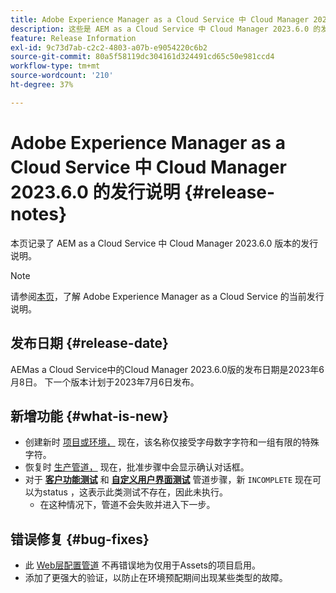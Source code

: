 ```yaml
---
title: Adobe Experience Manager as a Cloud Service 中 Cloud Manager 2023.6.0 的发行说明
description: 这些是 AEM as a Cloud Service 中 Cloud Manager 2023.6.0 的发行说明。
feature: Release Information
exl-id: 9c73d7ab-c2c2-4803-a07b-e9054220c6b2
source-git-commit: 80a5f58119dc304161d324491cd65c50e981ccd4
workflow-type: tm+mt
source-wordcount: '210'
ht-degree: 37%

---
```



# Adobe Experience Manager as a Cloud Service 中 Cloud Manager 2023.6.0 的发行说明 {#release-notes}

本页记录了 AEM as a Cloud Service 中 Cloud Manager 2023.6.0 版本的发行说明。

>[!NOTE]
>
>请参阅[本页](/help/release-notes/release-notes-cloud/release-notes-current.md)，了解 Adobe Experience Manager as a Cloud Service 的当前发行说明。

## 发布日期 {#release-date}

AEMas a Cloud Service中的Cloud Manager 2023.6.0版的发布日期是2023年6月8日。 下一个版本计划于2023年7月6日发布。

## 新增功能 {#what-is-new}

* 创建新时 [项目或环境，](/help/implementing/cloud-manager/getting-access-to-aem-in-cloud/program-types.md) 现在，该名称仅接受字母数字字符和一组有限的特殊字符。
* 恢复时 [生产管道，](/help/implementing/cloud-manager/configuring-pipelines/configuring-production-pipelines.md) 现在，批准步骤中会显示确认对话框。
* 对于 **[客户功能测试](/help/implementing/cloud-manager/functional-testing.md#custom-functional-testing)** 和 **[自定义用户界面测试](/help/implementing/cloud-manager/ui-testing.md)** 管道步骤，新 `INCOMPLETE` 现在可以为status ，这表示此类测试不存在，因此未执行。
   * 在这种情况下，管道不会失败并进入下一步。

## 错误修复 {#bug-fixes}

* 此 [Web层配置管道](/help/implementing/cloud-manager/configuring-pipelines/introduction-ci-cd-pipelines.md#web-tier-config-pipelines) 不再错误地为仅用于Assets的项目启用。
* 添加了更强大的验证，以防止在环境预配期间出现某些类型的故障。
